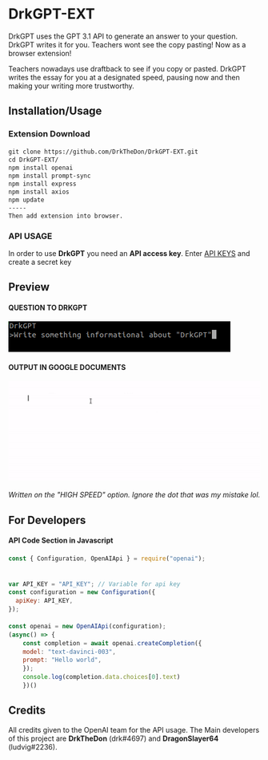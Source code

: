 # DrkGPT-EXT
DrkGPT uses the GPT 3.1 API to generate an answer to your question. 
DrkGPT writes it for you. Teachers wont see the copy pasting! Now as a browser extension!

Teachers nowadays use draftback to see if you copy or pasted. DrkGPT writes the essay for you at a designated speed, pausing now and then making your writing more trustworthy.

## Installation/Usage
### Extension Download
```
git clone https://github.com/DrkTheDon/DrkGPT-EXT.git
cd DrkGPT-EXT/
npm install openai
npm install prompt-sync
npm install express
npm install axios
npm update
-----
Then add extension into browser.
```
### API USAGE
In order to use **DrkGPT** you need an **API access key**. Enter [API KEYS](https://beta.openai.com/account/api-keys) and create a secret key


## Preview
#### QUESTION TO DRKGPT
![](https://github.com/DrkTheDon/DrkGPT/blob/main/github/Screenshot%20from%202023-01-24%2023-24-48.png)
#### OUTPUT IN GOOGLE DOCUMENTS
![](https://github.com/DrkTheDon/DrkGPT/blob/main/github/ezgif-2-b9f85f2fc1.gif)

*Written on the "HIGH SPEED" option. Ignore the dot that was my mistake lol.*


## For Developers

#### API Code Section in Javascript
```js
const { Configuration, OpenAIApi } = require("openai");


var API_KEY = "API_KEY"; // Variable for api key
const configuration = new Configuration({
  apiKey: API_KEY, 
});

const openai = new OpenAIApi(configuration);
(async() => {
    const completion = await openai.createCompletion({
    model: "text-davinci-003",
    prompt: "Hello world",
    });
    console.log(completion.data.choices[0].text)
    })()
```


## Credits
All credits given to the OpenAI team for the API usage. 
The Main developers of this project are **DrkTheDon** (drk#4697) and **DragonSlayer64** (ludvig#2236).
